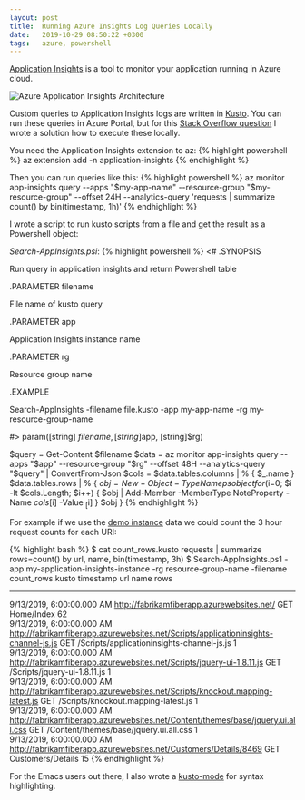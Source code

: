 ```yaml
---
layout: post
title:  Running Azure Insights Log Queries Locally
date:   2019-10-29 08:50:22 +0300
tags:   azure, powershell
---
```


[Application Insights](https://docs.microsoft.com/en-us/azure/azure-monitor/app/app-insights-overview) is a tool to monitor your application running in Azure cloud.

![Azure Application Insights Architecture](https://docs.microsoft.com/en-us/azure/azure-monitor/app/media/app-insights-overview/diagram.png "source: https://docs.microsoft.com/en-us/azure/azure-monitor/app/app-insights-overview")

Custom queries to Application Insights logs are written in [Kusto](https://docs.microsoft.com/en-us/azure/kusto/query/index). You can run these queries in Azure Portal, but for this [Stack Overflow question](https://stackoverflow.com/questions/52373606/how-to-run-an-azure-log-analytics-query-from-a-powershell-script-non-interactive/57409972#57409972) I wrote a solution how to execute these locally.

You need the Application Insights extension to az:
{% highlight powershell %}
az extension add -n application-insights
{% endhighlight %}

Then you can run queries like this:
{% highlight powershell %}
az monitor app-insights query --apps "$my-app-name" --resource-group "$my-resource-group" --offset 24H --analytics-query 'requests | summarize count() by bin(timestamp, 1h)'
{% endhighlight %}


I wrote a script to run kusto scripts from a file and get the result as a Powershell object:

_Search-AppInsights.psi_:
{% highlight powershell %}
<#
.SYNOPSIS

Run query in application insights and return Powershell table

.PARAMETER filename

File name of kusto query

.PARAMETER app 

Application Insights instance name

.PARAMETER rg

Resource group name

.EXAMPLE

Search-AppInsights -filename file.kusto -app my-app-name -rg my-resource-group-name

#>
param([string] $filename, [string]$app, [string]$rg)

$query = Get-Content $filename
$data = az monitor app-insights query --apps "$app" --resource-group "$rg" --offset 48H --analytics-query "$query" | ConvertFrom-Json
$cols = $data.tables.columns | % {  $_.name }
$data.tables.rows | % {
    $obj = New-Object -TypeName psobject
    for ($i=0; $i -lt $cols.Length; $i++) {
	$obj | Add-Member -MemberType NoteProperty -Name $cols[$i] -Value $_[$i]
    }
    $obj
}
{% endhighlight %}

For example if we use the [demo instance](https://analytics.applicationinsights.io/demo#/query/results/table) data we could count the 3 hour request counts for each URI:

{% highlight bash %}
$ cat count_rows.kusto
requests
| summarize rows=count() by url, name, bin(timestamp, 3h)
$ Search-AppInsights.ps1 -app my-application-insights-instance -rg resource-group-name -filename count_rows.kusto
timestamp                       url                                             name		        rows
------                          ----                                            ---------               ----
9/13/2019, 6:00:00.000 AM	http://fabrikamfiberapp.azurewebsites.net/	GET Home/Index	62	
9/13/2019, 6:00:00.000 AM	http://fabrikamfiberapp.azurewebsites.net/Scripts/applicationinsights-channel-js.js	GET /Scripts/applicationinsights-channel-js.js	1	
9/13/2019, 6:00:00.000 AM	http://fabrikamfiberapp.azurewebsites.net/Scripts/jquery-ui-1.8.11.js	GET /Scripts/jquery-ui-1.8.11.js	1	
9/13/2019, 6:00:00.000 AM	http://fabrikamfiberapp.azurewebsites.net/Scripts/knockout.mapping-latest.js	GET /Scripts/knockout.mapping-latest.js	1	
9/13/2019, 6:00:00.000 AM	http://fabrikamfiberapp.azurewebsites.net/Content/themes/base/jquery.ui.all.css	GET /Content/themes/base/jquery.ui.all.css	1	
9/13/2019, 6:00:00.000 AM	http://fabrikamfiberapp.azurewebsites.net/Customers/Details/8469	GET Customers/Details	15
{% endhighlight %}

For the Emacs users out there, I also wrote a [kusto-mode](https://github.com/ration/kusto-mode.el) for syntax highlighting.

